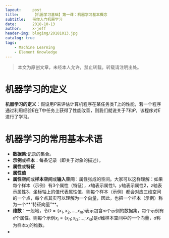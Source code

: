 ```yaml
---
layout:     post
title:      【机器学习基础】第一课：机器学习基本概念
subtitle:   带你入门机器学习
date:       2018-10-13
author:     x-jeff
header-img: blogimg/20181013.jpg
catalog: true
tags:
    - Machine Learning
    - Element Knowledge
---
```

>本文为原创文章，未经本人允许，禁止转载。转载请注明出处。

# 机器学习的定义
**机器学习的定义**：假设用*P*来评估计算机程序在某任务类*T*上的性能，若一个程序通过利用经验*E*在*T*中任务上获得了性能改善，则我们就说关于*T*和*P*，该程序对*E*进行了学习。
# 机器学习的常用基本术语
* **数据集**:记录的集合。
* **示例**或**样本**：每条记录（即关于对象的描述）。
* **属性**或**特征**
* **属性值**
* **属性空间**或**样本空间**或**输入空间**：属性张成的空间。大家可以这样理解：如果每个样本（示例）有3个属性（特征），*x*轴表示属性1，*y*轴表示属性2，*z*轴表示属性3，坐标轴上的值代表属性值，则每个样本（示例）都会对应三维空间的一个点，每个点其实可以理解为一个向量，因此，也把一个样本（示例）称为一个**“特征向量”**。
* **维数**：一般地，令$D=\Big\{ x_1,x_2,...,x_m \Big\}$表示包含*m*个示例的数据集，每个示例有*d*个属性。则每个示例$x_i=(x_{i1};x_{i2};...;x_{id})$是*d*维样本空间中的一个向量，*d*称为样本$x_i$的维数。
* 
